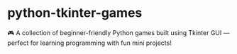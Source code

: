 # python-tkinter-games
🎮 A collection of beginner-friendly Python games built using Tkinter GUI — perfect for learning programming with fun mini projects!
